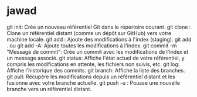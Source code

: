 # jawad
git init: Crée un nouveau référentiel Git dans le répertoire courant.
git clone <URL>: Clone un référentiel distant (comme un dépôt sur GitHub) vers votre machine locale.
git add <fichier>: Ajoute des modifications à l'index (staging).
git add . ou git add -A: Ajoute toutes les modifications à l'index.
git commit -m "Message de commit": Crée un commit avec les modifications de l'index et un message associé.
git status: Affiche l'état actuel de votre référentiel, y compris les modifications en attente, les fichiers non suivis, etc.
git log: Affiche l'historique des commits.
git branch: Affiche la liste des branches.
git pull: Récupère les modifications depuis un référentiel distant et les fusionne avec votre branche actuelle.
git push -u <nom-remote> <nom-de-branche>: Pousse une nouvelle branche vers un référentiel distant.
